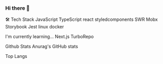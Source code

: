 ### Hi there 👋

<!--
**vayechi/vayechi** is a ✨ _special_ ✨ repository because its `README.md` (this file) appears on your GitHub profile.

Here are some ideas to get you started:

- 🔭 I’m currently working on ...
- 🌱 I’m currently learning ...
- 👯 I’m looking to collaborate on ...
- 🤔 I’m looking for help with ...
- 💬 Ask me about ...
- 📫 How to reach me: ...
- 😄 Pronouns: ...
- ⚡ Fun fact: ...
-->
🛠 Tech Stack
JavaScript TypeScript react styledcomponents SWR Mobx Storybook Jest
linux docker

I'm currently learning...
Next.js TurboRepo

Github Stats 
Anurag's GitHub stats

Top Langs

